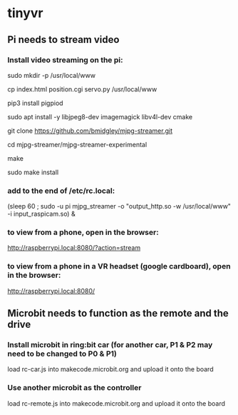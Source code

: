 # tinyvr

## Pi needs to stream video

### Install video streaming on the pi:

sudo mkdir -p /usr/local/www

cp index.html position.cgi servo.py /usr/local/www

pip3 install pigpiod

sudo apt install -y libjpeg8-dev imagemagick libv4l-dev cmake

git clone https://github.com/bmidgley/mjpg-streamer.git

cd mjpg-streamer/mjpg-streamer-experimental

make

sudo make install

### add to the end of /etc/rc.local:

(sleep 60 ; sudo -u pi mjpg_streamer -o "output_http.so -w /usr/local/www" -i input_raspicam.so) &

### to view from a phone, open in the browser:

http://raspberrypi.local:8080/?action=stream

### to view from a phone in a VR headset (google cardboard), open in the browser:

http://raspberrypi.local:8080/

## Microbit needs to function as the remote and the drive

### Install microbit in ring:bit car (for another car, P1 & P2 may need to be changed to P0 & P1)

load rc-car.js into makecode.microbit.org and upload it onto the board

### Use another microbit as the controller

load rc-remote.js into makecode.microbit.org and upload it onto the board
